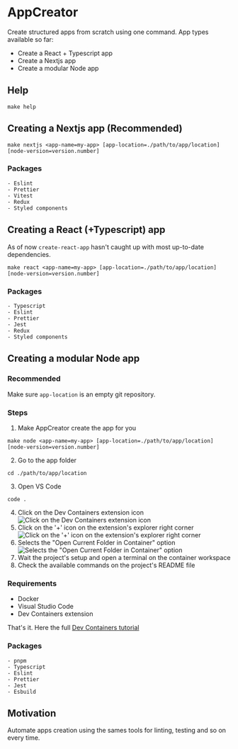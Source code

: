 # AppCreator

Create structured apps from scratch using one command. App types available so far:

- Create a React + Typescript app
- Create a Nextjs app
- Create a modular Node app

## Help
```shell
make help
```

## Creating a Nextjs app (Recommended)

```shell
make nextjs <app-name=my-app> [app-location=./path/to/app/location] [node-version=version.number]
```

### Packages
```
- Eslint
- Prettier
- Vitest
- Redux
- Styled components
```

## Creating a React (+Typescript) app

As of now `create-react-app` hasn't caught up with most up-to-date dependencies.

```shell
make react <app-name=my-app> [app-location=./path/to/app/location] [node-version=version.number]
```

### Packages
```
- Typescript
- Eslint
- Prettier
- Jest
- Redux
- Styled components
```

## Creating a modular Node app

### Recommended
Make sure `app-location` is an empty git repository.

### Steps
1. Make AppCreator create the app for you
```shell
make node <app-name=my-app> [app-location=./path/to/app/location] [node-version=version.number]
```
2. Go to the app folder
```shell
cd ./path/to/app/location
```
3. Open VS Code
```shell
code .
```
4. Click on the Dev Containers extension icon
![Click on the Dev Containers extension icon](https://github.com/jwasham/coding-interview-university/assets/5504589/787c47e5-77be-4ca7-92cc-93905fdaeeea)
5. Click on the '+' icon on the extension's explorer right corner
![Click on the '+' icon on the extension's explorer right corner](https://github.com/jwasham/coding-interview-university/assets/5504589/f7b820bd-deda-4a94-8bad-361fe238c8dd)
6. Selects the "Open Current Folder in Container" option
![Selects the "Open Current Folder in Container" option](https://github.com/jwasham/coding-interview-university/assets/5504589/701361ee-7eb0-4a5a-b67e-cd0ea23d2080)
7. Wait the project's setup and open a terminal on the container workspace
8. Check the available commands on the project's README file


### Requirements

- Docker
- Visual Studio Code
- Dev Containers extension

That's it. Here the full [Dev Containers tutorial](https://code.visualstudio.com/docs/devcontainers/tutorial)

### Packages
```
- pnpm
- Typescript
- Eslint
- Prettier
- Jest
- Esbuild
```

## Motivation

Automate apps creation using the sames tools for linting, testing and so on every time.

<!--
[TODO]
## Creating a rails app
## Creating a modular Node app


```shell
make node-app app-name ./path/to/app/location
```

### Requirements

- Docker
- Visual Studio Code
- Dev Containers extension

That's it. Here the full [Dev Containers tutorial](https://code.visualstudio.com/docs/devcontainers/tutorial)
 -->
